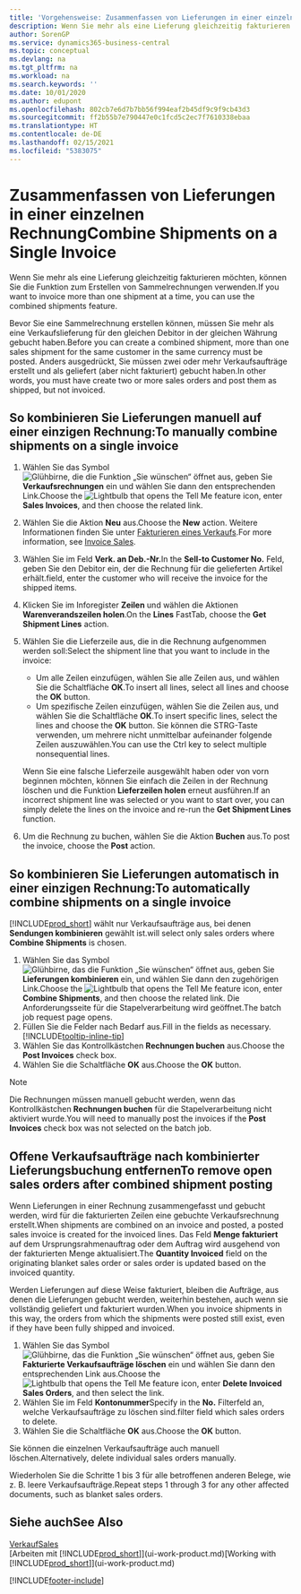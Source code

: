 ```yaml
---
title: 'Vorgehensweise: Zusammenfassen von Lieferungen in einer einzelnen Rechnung | Microsoft Docs'
description: Wenn Sie mehr als eine Lieferung gleichzeitig fakturieren möchten, können Sie die Funktion zum Erstellen von Sammelrechnungen verwenden.
author: SorenGP
ms.service: dynamics365-business-central
ms.topic: conceptual
ms.devlang: na
ms.tgt_pltfrm: na
ms.workload: na
ms.search.keywords: ''
ms.date: 10/01/2020
ms.author: edupont
ms.openlocfilehash: 802cb7e6d7b7bb56f994eaf2b45df9c9f9cb43d3
ms.sourcegitcommit: ff2b55b7e790447e0c1fcd5c2ec7f7610338ebaa
ms.translationtype: HT
ms.contentlocale: de-DE
ms.lasthandoff: 02/15/2021
ms.locfileid: "5383075"
---
```

# <a name="combine-shipments-on-a-single-invoice"></a><span data-ttu-id="5bd15-103">Zusammenfassen von Lieferungen in einer einzelnen Rechnung</span><span class="sxs-lookup"><span data-stu-id="5bd15-103">Combine Shipments on a Single Invoice</span></span>
<span data-ttu-id="5bd15-104">Wenn Sie mehr als eine Lieferung gleichzeitig fakturieren möchten, können Sie die Funktion zum Erstellen von Sammelrechnungen verwenden.</span><span class="sxs-lookup"><span data-stu-id="5bd15-104">If you want to invoice more than one shipment at a time, you can use the combined shipments feature.</span></span>  

<span data-ttu-id="5bd15-105">Bevor Sie eine Sammelrechnung erstellen können, müssen Sie mehr als eine Verkaufslieferung für den gleichen Debitor in der gleichen Währung gebucht haben.</span><span class="sxs-lookup"><span data-stu-id="5bd15-105">Before you can create a combined shipment, more than one sales shipment for the same customer in the same currency must be posted.</span></span> <span data-ttu-id="5bd15-106">Anders ausgedrückt, Sie müssen zwei oder mehr Verkaufsaufträge erstellt und als geliefert (aber nicht fakturiert) gebucht haben.</span><span class="sxs-lookup"><span data-stu-id="5bd15-106">In other words, you must have create two or more sales orders and post them as shipped, but not invoiced.</span></span> 

## <a name="to-manually-combine-shipments-on-a-single-invoice"></a><span data-ttu-id="5bd15-107">So kombinieren Sie Lieferungen manuell auf einer einzigen Rechnung:</span><span class="sxs-lookup"><span data-stu-id="5bd15-107">To manually combine shipments on a single invoice</span></span>  
1. <span data-ttu-id="5bd15-108">Wählen Sie das Symbol ![Glühbirne, die die Funktion „Sie wünschen“ öffnet](media/ui-search/search_small.png "Was möchten Sie tun?") aus, geben Sie **Verkaufsrechnungen** ein und wählen Sie dann den entsprechenden Link.</span><span class="sxs-lookup"><span data-stu-id="5bd15-108">Choose the ![Lightbulb that opens the Tell Me feature](media/ui-search/search_small.png "Tell me what you want to do") icon, enter **Sales Invoices**, and then choose the related link.</span></span>  
2. <span data-ttu-id="5bd15-109">Wählen Sie die Aktion **Neu** aus.</span><span class="sxs-lookup"><span data-stu-id="5bd15-109">Choose the **New** action.</span></span> <span data-ttu-id="5bd15-110">Weitere Informationen finden Sie unter [Fakturieren eines Verkaufs](sales-how-invoice-sales.md).</span><span class="sxs-lookup"><span data-stu-id="5bd15-110">For more information, see [Invoice Sales](sales-how-invoice-sales.md).</span></span>
3. <span data-ttu-id="5bd15-111">Wählen Sie im Feld **Verk. an Deb.-Nr.**</span><span class="sxs-lookup"><span data-stu-id="5bd15-111">In the **Sell-to Customer No.**</span></span> <span data-ttu-id="5bd15-112">Feld, geben Sie den Debitor ein, der die Rechnung für die gelieferten Artikel erhält.</span><span class="sxs-lookup"><span data-stu-id="5bd15-112">field, enter the customer who will receive the invoice for the shipped items.</span></span>  
4. <span data-ttu-id="5bd15-113">Klicken Sie im Inforegister **Zeilen** und wählen die Aktionen **Warenverandszeilen holen**.</span><span class="sxs-lookup"><span data-stu-id="5bd15-113">On the **Lines** FastTab, choose the **Get Shipment Lines** action.</span></span>  
5. <span data-ttu-id="5bd15-114">Wählen Sie die Lieferzeile aus, die in die Rechnung aufgenommen werden soll:</span><span class="sxs-lookup"><span data-stu-id="5bd15-114">Select the shipment line that you want to include in the invoice:</span></span>  

    - <span data-ttu-id="5bd15-115">Um alle Zeilen einzufügen, wählen Sie alle Zeilen aus, und wählen Sie die Schaltfläche **OK**.</span><span class="sxs-lookup"><span data-stu-id="5bd15-115">To insert all lines, select all lines and choose the **OK** button.</span></span>  
    - <span data-ttu-id="5bd15-116">Um spezifische Zeilen einzufügen, wählen Sie die Zeilen aus, und wählen Sie die Schaltfläche **OK**.</span><span class="sxs-lookup"><span data-stu-id="5bd15-116">To insert specific lines, select the lines and choose the **OK** button.</span></span> <span data-ttu-id="5bd15-117">Sie können die STRG-Taste verwenden, um mehrere nicht unmittelbar aufeinander folgende Zeilen auszuwählen.</span><span class="sxs-lookup"><span data-stu-id="5bd15-117">You can use the Ctrl key to select multiple nonsequential lines.</span></span>  

    <span data-ttu-id="5bd15-118">Wenn Sie eine falsche Lieferzeile ausgewählt haben oder von vorn beginnen möchten, können Sie einfach die Zeilen in der Rechnung löschen und die Funktion **Lieferzeilen holen** erneut ausführen.</span><span class="sxs-lookup"><span data-stu-id="5bd15-118">If an incorrect shipment line was selected or you want to start over, you can simply delete the lines on the invoice and re-run the **Get Shipment Lines** function.</span></span>  
7. <span data-ttu-id="5bd15-119">Um die Rechnung zu buchen, wählen Sie die Aktion **Buchen** aus.</span><span class="sxs-lookup"><span data-stu-id="5bd15-119">To post the invoice, choose the **Post** action.</span></span>  

## <a name="to-automatically-combine-shipments-on-a-single-invoice"></a><span data-ttu-id="5bd15-120">So kombinieren Sie Lieferungen automatisch in einer einzigen Rechnung:</span><span class="sxs-lookup"><span data-stu-id="5bd15-120">To automatically combine shipments on a single invoice</span></span>  
[!INCLUDE[prod_short](includes/prod_short.md)] <span data-ttu-id="5bd15-121">wählt nur Verkaufsaufträge aus, bei denen **Sendungen kombinieren** gewählt ist.</span><span class="sxs-lookup"><span data-stu-id="5bd15-121">will select only sales orders where **Combine Shipments** is chosen.</span></span> 

1. <span data-ttu-id="5bd15-122">Wählen Sie das Symbol ![Glühbirne, das die Funktion „Sie wünschen“ öffnet](media/ui-search/search_small.png "Was möchten Sie tun?") aus, geben Sie **Lieferungen kombinieren** ein, und wählen Sie dann den zugehörigen Link.</span><span class="sxs-lookup"><span data-stu-id="5bd15-122">Choose the ![Lightbulb that opens the Tell Me feature](media/ui-search/search_small.png "Tell me what you want to do") icon, enter **Combine Shipments**, and then choose the related link.</span></span> <span data-ttu-id="5bd15-123">Die Anforderungsseite für die Stapelverarbeitung wird geöffnet.</span><span class="sxs-lookup"><span data-stu-id="5bd15-123">The batch job request page opens.</span></span>  
2. <span data-ttu-id="5bd15-124">Füllen Sie die Felder nach Bedarf aus.</span><span class="sxs-lookup"><span data-stu-id="5bd15-124">Fill in the fields as necessary.</span></span> [!INCLUDE[tooltip-inline-tip](includes/tooltip-inline-tip_md.md)]
3. <span data-ttu-id="5bd15-125">Wählen Sie das Kontrollkästchen **Rechnungen buchen** aus.</span><span class="sxs-lookup"><span data-stu-id="5bd15-125">Choose the **Post Invoices** check box.</span></span>  
4. <span data-ttu-id="5bd15-126">Wählen Sie die Schaltfläche **OK** aus.</span><span class="sxs-lookup"><span data-stu-id="5bd15-126">Choose the **OK** button.</span></span>  

> [!NOTE]  
>  <span data-ttu-id="5bd15-127">Die Rechnungen müssen manuell gebucht werden, wenn das Kontrollkästchen **Rechnungen buchen** für die Stapelverarbeitung nicht aktiviert wurde.</span><span class="sxs-lookup"><span data-stu-id="5bd15-127">You will need to manually post the invoices if the **Post Invoices** check box was not selected on the batch job.</span></span>  

## <a name="to-remove-open-sales-orders-after-combined-shipment-posting"></a><span data-ttu-id="5bd15-128">Offene Verkaufsaufträge nach kombinierter Lieferungsbuchung entfernen</span><span class="sxs-lookup"><span data-stu-id="5bd15-128">To remove open sales orders after combined shipment posting</span></span> 
<span data-ttu-id="5bd15-129">Wenn Lieferungen in einer Rechnung zusammengefasst und gebucht werden, wird für die fakturierten Zeilen eine gebuchte Verkaufsrechnung erstellt.</span><span class="sxs-lookup"><span data-stu-id="5bd15-129">When shipments are combined on an invoice and posted, a posted sales invoice is created for the invoiced lines.</span></span> <span data-ttu-id="5bd15-130">Das Feld **Menge fakturiert** auf dem Ursprungsrahmenauftrag oder dem Auftrag wird ausgehend von der fakturierten Menge aktualisiert.</span><span class="sxs-lookup"><span data-stu-id="5bd15-130">The **Quantity Invoiced** field on the originating blanket sales order or sales order is updated based on the invoiced quantity.</span></span>  

<span data-ttu-id="5bd15-131">Werden Lieferungen auf diese Weise fakturiert, bleiben die Aufträge, aus denen die Lieferungen gebucht werden, weiterhin bestehen, auch wenn sie vollständig geliefert und fakturiert wurden.</span><span class="sxs-lookup"><span data-stu-id="5bd15-131">When you invoice shipments in this way, the orders from which the shipments were posted still exist, even if they have been fully shipped and invoiced.</span></span>   

1. <span data-ttu-id="5bd15-132">Wählen Sie das Symbol ![Glühbirne, das die Funktion „Sie wünschen“ öffnet](media/ui-search/search_small.png "Was möchten Sie tun?") aus, geben Sie **Fakturierte Verkaufsaufträge löschen** ein und wählen Sie dann den entsprechenden Link aus.</span><span class="sxs-lookup"><span data-stu-id="5bd15-132">Choose the ![Lightbulb that opens the Tell Me feature](media/ui-search/search_small.png "Tell me what you want to do") icon, enter **Delete Invoiced Sales Orders**, and then select the link.</span></span>  
2. <span data-ttu-id="5bd15-133">Wählen Sie im Feld **Kontonummer**</span><span class="sxs-lookup"><span data-stu-id="5bd15-133">Specify in the **No.**</span></span> <span data-ttu-id="5bd15-134">Filterfeld an, welche Verkaufsaufträge zu löschen sind.</span><span class="sxs-lookup"><span data-stu-id="5bd15-134">filter field which sales orders to delete.</span></span>  
3. <span data-ttu-id="5bd15-135">Wählen Sie die Schaltfläche **OK** aus.</span><span class="sxs-lookup"><span data-stu-id="5bd15-135">Choose the **OK** button.</span></span>  

<span data-ttu-id="5bd15-136">Sie können die einzelnen Verkaufsaufträge auch manuell löschen.</span><span class="sxs-lookup"><span data-stu-id="5bd15-136">Alternatively, delete individual sales orders manually.</span></span>  

<span data-ttu-id="5bd15-137">Wiederholen Sie die Schritte 1 bis 3 für alle betroffenen anderen Belege, wie z. B. leere Verkaufsaufträge.</span><span class="sxs-lookup"><span data-stu-id="5bd15-137">Repeat steps 1 through 3 for any other affected documents, such as blanket sales orders.</span></span>

## <a name="see-also"></a><span data-ttu-id="5bd15-138">Siehe auch</span><span class="sxs-lookup"><span data-stu-id="5bd15-138">See Also</span></span>  
[<span data-ttu-id="5bd15-139">Verkauf</span><span class="sxs-lookup"><span data-stu-id="5bd15-139">Sales</span></span>](sales-manage-sales.md)  
<span data-ttu-id="5bd15-140">[Arbeiten mit [!INCLUDE[prod_short](includes/prod_short.md)]](ui-work-product.md)</span><span class="sxs-lookup"><span data-stu-id="5bd15-140">[Working with [!INCLUDE[prod_short](includes/prod_short.md)]](ui-work-product.md)</span></span>


[!INCLUDE[footer-include](includes/footer-banner.md)]